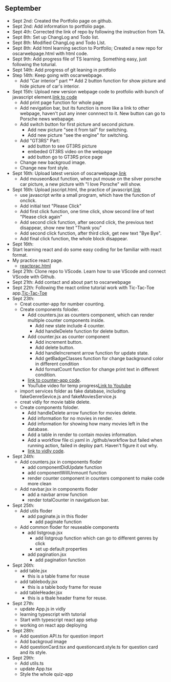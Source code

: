 ## September
* Sept 2nd: Created the Portfolio page on github.
* Sept 2nd: Add information to portfolio page.
* Sept 4th: Corrected the link of repo by following the instruction from TA.
* Sept 8th: Set up ChangLog and Todo list.
* Sept 8th: Modified ChangLog and Todo LIst.
* Sept 8th: Add html learning section to Portfolio; Created a new repo for oscarwebpage.html with html code.
* Sept 9th: Add progress file of TS learning. Something easy, just following the toturial.
* Sept 14th: Add progress of git leaning in protfolio
* Step 14th: Keep going with oscarwebpage.
  * Add "Car interior" part
    ** Add 2 button function for show picture and hide picture of car's interior.
* Sept 15th: Upload new version webpage code to protfolio with bunch of javascript element.[link to code](https://github.com/oscarwyx/oscarwyx.github.io/blob/main/oscarwebpage.html)
  * Add print page function for whole page
  * Add nevigation bar, but its function is more like a link to other webpage, haven't put any inner connnect to it. New button can go to Porsche news webapage.
  * Add switch button for first picture and second picture.
    * Add new picture "see it from tail" for switching.
    * Add new picture "see the engine" for switching.
  * Add "GT3RS" Part: 
    * add button to see GT3RS picture
    * embeded GT3RS video on the webpage 
    * add button go to GT3RS price page
  * Change new backgroud image.
  * Change new font style.
* Sept 16th: Upload latest version of oscarwebpage.[link](https://oscarwyx.github.io/oscarwebpage.html)
  * Add mouseon&out function, when put mouse on the silver porsche car picture, a new picture with "I love Porsche" will show.
* Sept 16th: Upload jsscript.html, the practice of javascript.[link](https://oscarwyx.github.io/jspractice.html)
  * use javascript write a small program, which have the function of onclick. 
  * Add initial text "Please Click"
  * Add first click function, one time click, show second line of text "Please click again"
  * Add second click function, after second click, the previous text disappear, show new text "Thank you"
  * Add second click function, after third click, get new text "Bye Bye".
  * Add final click function, the whole block disappear.
 * Sept 16th: 
  * Start learning react and do some easy coding for be familiar with react format.
  * My practice react page.
    * [reactprac.html](https://oscarwyx.github.io/reactprac.html) 
* Sept 21th: Clone repo to VScode. Learn how to use VScode and connect VScode with Github.
* Sept 21th: Add contact and about part to oscarwebpage
* Sept 22th: Following the react online tutorial work with Tic-Tac-Toe app.[Tic-Tac-Toe](https://reactjs.org/tutorial/tutorial.html)
* Sept 23th: 
  * Creat counter-app for number counting.
  * Create components foloder.
    * Add counters.jsx as counters component, which can render multiple counter components inside.
      * Add new state include 4 counter.
      * Add handleDelete function for delete button.
    * Add counter.jsx as counter component
      * Add increment button.
      * Add delete button.
      * Add handleIncrement arrow function for update state.
      * Add getBadgeClasses function for change background color in different condition
      * Add formatCount function for change print text in different condition.
    * [link to counter-app code](https://github.com/oscarwyx/oscarwyx.github.io/tree/main/counter-app).
    * YouTube video for temp progress[Link to Youtube](https://www.youtube.com/watch?v=98fLikzaC_0)
  * import services folder as fake database, including fakeGenreSevice.js and fakeMoviesService.js
  * creat vidly for movie table delete.
   * Create components foloder.
     * Add handleDelete arrow function for movies delete.
     * Add information for no movies in render.
     * Add information for showing how many movies left in the database.
     * Add a table in render to contain movies information.
     * Add a workflow file ci.yaml in ./github/workflow but failed when running action, failed in deploy part. Haven't figure it out why.
     * [link to vidly code](https://github.com/oscarwyx/oscarwyx.github.io/tree/main/vidly).
* Sept 24th:
  * Add counters.jsx in components floder
    * add componentDidUpdate function
    * add componentWillUnmount function
    * render counter component in counters component to make code more clean
  * Add navbar.jsx in components floder
    * add a navbar arrow function 
    * render totalCounter in navigatiuon bar.
* Sept 25th:
  * Add utils floder
    * add paginate.js in this floder
      * add paginate function
  * Add common floder for reuseable components
    * add listgroup.jsx
      * add listgroup function which can go to different genres by click
      * set up default properties
    * add pagination.jsx
      * add pagination function
* Sept 26th:
  * add table.jsx
     * this is a table frame for reuse
  * add tablebody.jsx
     * this is a table body frame for reuse
  * add tableHeader.jsx
     * this is a tbale header frame for reuse.
* Sept 27th:
  * update App.js in vidly
  * learning typescript with tutorial
  * Start with typescript react app setup
  * working on react app deploying
* Sept 28th:
  * Add question API.ts for question import
  * Add backgroud image
  * Add questionCard.tsx and questioncard.style.ts for question card and its style.
* Sept 29th:
  * Add utils.ts 
  * update App.tsx
  * Style the whole quiz-app



